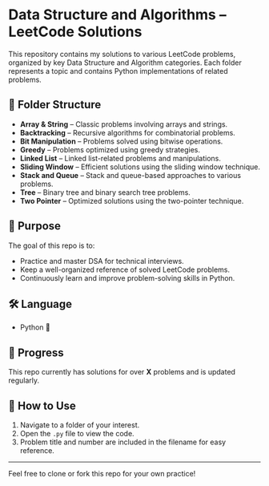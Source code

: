# Data Structure and Algorithms – LeetCode Solutions

This repository contains my solutions to various LeetCode problems, organized by key Data Structure and Algorithm categories. Each folder represents a topic and contains Python implementations of related problems.

## 📁 Folder Structure

- **Array & String** – Classic problems involving arrays and strings.
- **Backtracking** – Recursive algorithms for combinatorial problems.
- **Bit Manipulation** – Problems solved using bitwise operations.
- **Greedy** – Problems optimized using greedy strategies.
- **Linked List** – Linked list-related problems and manipulations.
- **Sliding Window** – Efficient solutions using the sliding window technique.
- **Stack and Queue** – Stack and queue-based approaches to various problems.
- **Tree** – Binary tree and binary search tree problems.
- **Two Pointer** – Optimized solutions using the two-pointer technique.

## 🧠 Purpose

The goal of this repo is to:
- Practice and master DSA for technical interviews.
- Keep a well-organized reference of solved LeetCode problems.
- Continuously learn and improve problem-solving skills in Python.

## 🛠️ Language

- Python 🐍

## 📅 Progress

This repo currently has solutions for over **X** problems and is updated regularly.

## 🏁 How to Use

1. Navigate to a folder of your interest.
2. Open the `.py` file to view the code.
3. Problem title and number are included in the filename for easy reference.

---

Feel free to clone or fork this repo for your own practice!

